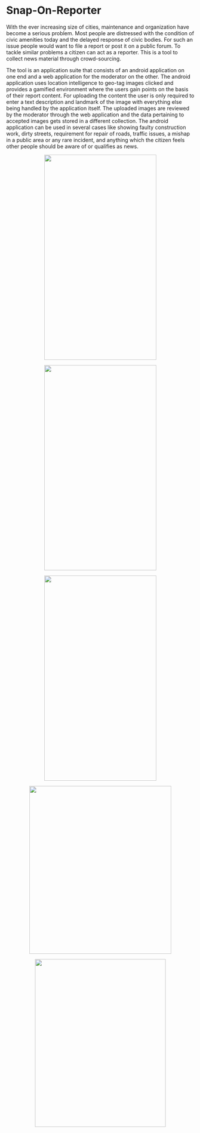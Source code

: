 # Snap-On-Reporter
With the ever increasing size of cities, maintenance and organization have become a serious problem. Most people are distressed with the condition of civic amenities today and the delayed response of civic bodies. For such an issue people would want to file a report or post it on a public forum. To tackle similar problems a citizen can act as a reporter. This is a tool to collect news material through crowd-sourcing.
<p>The tool is an application suite that consists of an android application on one end and a web application for the moderator on the other. The android application uses location intelligence to geo-tag images clicked and provides a gamified environment where the users gain points on the basis of  their report content. For uploading the content the user is only required to enter a text description and landmark of the image with everything else being handled by the application itself. The uploaded images are reviewed by the moderator through the web application and the data pertaining to accepted images gets stored in a different collection. The android application can be used in several cases like showing faulty construction work, dirty streets, requirement for repair of roads, traffic issues, a mishap in a public area or any rare incident, and anything which the citizen feels other people should be aware of or qualifies as news.

<p align="center">
  <img src="https://github.com/abhijayghildyal/Snap-On-Reporter/blob/master/SnapOnReporter/images/1.png" align="middle" height="550" width="300" margin="0 auto" />
</p>
<p align="center">
  <img src="https://github.com/abhijayghildyal/Snap-On-Reporter/blob/master/SnapOnReporter/images/2.png" align="middle" height="550" width="300" margin="0 auto" />
</p>
<p align="center">
  <img src="https://github.com/abhijayghildyal/Snap-On-Reporter/blob/master/SnapOnReporter/images/3.png" align="middle" height="550" width="300" margin="0 auto" />
</p>
<p align="center">
  <img src="https://github.com/abhijayghildyal/Snap-On-Reporter/blob/master/SnapOnReporter/images/5.png" align="middle" height="450" width="380" margin="0 auto" />
</p>
<p align="center">
  <img src="https://github.com/abhijayghildyal/Snap-On-Reporter/blob/master/SnapOnReporter/images/6.png" align="middle" height="450" width="350" margin="0 auto" />
</p>

